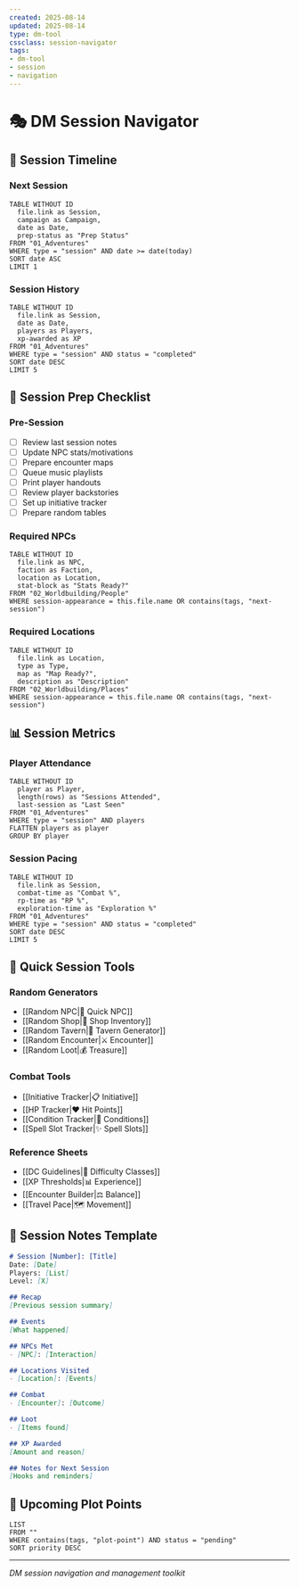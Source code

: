 ```yaml
---
created: 2025-08-14
updated: 2025-08-14
type: dm-tool
cssclass: session-navigator
tags:
- dm-tool
- session
- navigation
---
```


# 🎭 DM Session Navigator

## 📅 Session Timeline

### Next Session
```dataview
TABLE WITHOUT ID
  file.link as Session,
  campaign as Campaign,
  date as Date,
  prep-status as "Prep Status"
FROM "01_Adventures"
WHERE type = "session" AND date >= date(today)
SORT date ASC
LIMIT 1
```

### Session History
```dataview
TABLE WITHOUT ID
  file.link as Session,
  date as Date,
  players as Players,
  xp-awarded as XP
FROM "01_Adventures"
WHERE type = "session" AND status = "completed"
SORT date DESC
LIMIT 5
```

## 🎯 Session Prep Checklist

### Pre-Session
- [ ] Review last session notes
- [ ] Update NPC stats/motivations
- [ ] Prepare encounter maps
- [ ] Queue music playlists
- [ ] Print player handouts
- [ ] Review player backstories
- [ ] Set up initiative tracker
- [ ] Prepare random tables

### Required NPCs
```dataview
TABLE WITHOUT ID
  file.link as NPC,
  faction as Faction,
  location as Location,
  stat-block as "Stats Ready?"
FROM "02_Worldbuilding/People"
WHERE session-appearance = this.file.name OR contains(tags, "next-session")
```

### Required Locations
```dataview
TABLE WITHOUT ID
  file.link as Location,
  type as Type,
  map as "Map Ready?",
  description as "Description"
FROM "02_Worldbuilding/Places"
WHERE session-appearance = this.file.name OR contains(tags, "next-session")
```

## 📊 Session Metrics

### Player Attendance
```dataview
TABLE WITHOUT ID
  player as Player,
  length(rows) as "Sessions Attended",
  last-session as "Last Seen"
FROM "01_Adventures"
WHERE type = "session" AND players
FLATTEN players as player
GROUP BY player
```

### Session Pacing
```dataview
TABLE WITHOUT ID
  file.link as Session,
  combat-time as "Combat %",
  rp-time as "RP %",
  exploration-time as "Exploration %"
FROM "01_Adventures"
WHERE type = "session" AND status = "completed"
SORT date DESC
LIMIT 5
```

## 🎲 Quick Session Tools

### Random Generators
- [[Random NPC|👤 Quick NPC]]
- [[Random Shop|🏪 Shop Inventory]]
- [[Random Tavern|🍺 Tavern Generator]]
- [[Random Encounter|⚔️ Encounter]]
- [[Random Loot|💰 Treasure]]

### Combat Tools
- [[Initiative Tracker|📋 Initiative]]
- [[HP Tracker|❤️ Hit Points]]
- [[Condition Tracker|🤒 Conditions]]
- [[Spell Slot Tracker|✨ Spell Slots]]

### Reference Sheets
- [[DC Guidelines|🎯 Difficulty Classes]]
- [[XP Thresholds|📊 Experience]]
- [[Encounter Builder|⚖️ Balance]]
- [[Travel Pace|🗺️ Movement]]

## 📝 Session Notes Template

```markdown
# Session [Number]: [Title]
Date: [Date]
Players: [List]
Level: [X]

## Recap
[Previous session summary]

## Events
[What happened]

## NPCs Met
- [NPC]: [Interaction]

## Locations Visited
- [Location]: [Events]

## Combat
- [Encounter]: [Outcome]

## Loot
- [Items found]

## XP Awarded
[Amount and reason]

## Notes for Next Session
[Hooks and reminders]
```

## 🔮 Upcoming Plot Points

```dataview
LIST
FROM ""
WHERE contains(tags, "plot-point") AND status = "pending"
SORT priority DESC
```

---
*DM session navigation and management toolkit*
